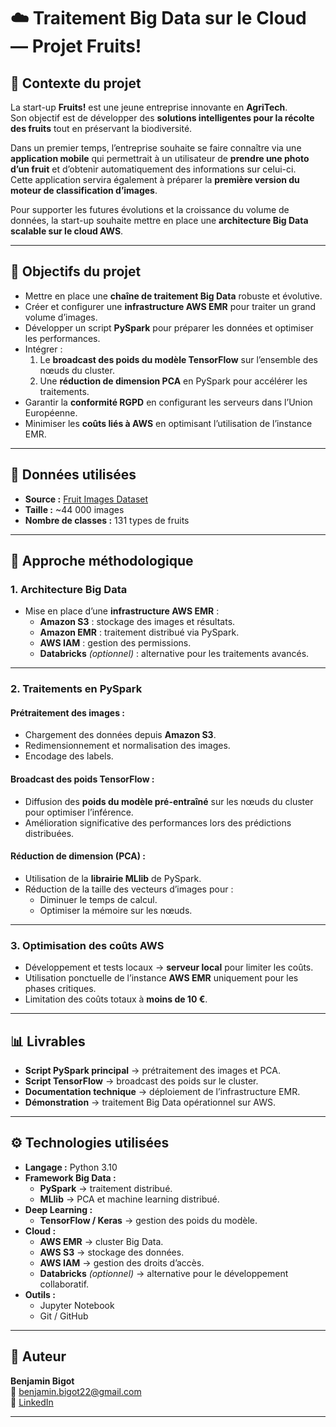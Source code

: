 # ☁️ Traitement Big Data sur le Cloud — Projet Fruits!

## 📌 Contexte du projet
La start-up **Fruits!** est une jeune entreprise innovante en **AgriTech**.  
Son objectif est de développer des **solutions intelligentes pour la récolte des fruits** tout en préservant la biodiversité.

Dans un premier temps, l’entreprise souhaite se faire connaître via une **application mobile** qui permettrait à un utilisateur de **prendre une photo d’un fruit** et d’obtenir automatiquement des informations sur celui-ci.  
Cette application servira également à préparer la **première version du moteur de classification d’images**.

Pour supporter les futures évolutions et la croissance du volume de données, la start-up souhaite mettre en place une **architecture Big Data scalable sur le cloud AWS**.

---

## 🎯 Objectifs du projet
- Mettre en place une **chaîne de traitement Big Data** robuste et évolutive.
- Créer et configurer une **infrastructure AWS EMR** pour traiter un grand volume d’images.
- Développer un script **PySpark** pour préparer les données et optimiser les performances.
- Intégrer :
    1. Le **broadcast des poids du modèle TensorFlow** sur l’ensemble des nœuds du cluster.
    2. Une **réduction de dimension PCA** en PySpark pour accélérer les traitements.
- Garantir la **conformité RGPD** en configurant les serveurs dans l’Union Européenne.
- Minimiser les **coûts liés à AWS** en optimisant l’utilisation de l’instance EMR.

---

## 📂 Données utilisées
- **Source :** [Fruit Images Dataset](https://www.kaggle.com/moltean/fruits)
- **Taille :** ~44 000 images
- **Nombre de classes :** 131 types de fruits
---

## 🧠 Approche méthodologique

### **1. Architecture Big Data**
- Mise en place d’une **infrastructure AWS EMR** :
    - **Amazon S3** : stockage des images et résultats.
    - **Amazon EMR** : traitement distribué via PySpark.
    - **AWS IAM** : gestion des permissions.
    - **Databricks** *(optionnel)* : alternative pour les traitements avancés.

---

### **2. Traitements en PySpark**
#### **Prétraitement des images :**
- Chargement des données depuis **Amazon S3**.
- Redimensionnement et normalisation des images.
- Encodage des labels.

#### **Broadcast des poids TensorFlow :**
- Diffusion des **poids du modèle pré-entraîné** sur les nœuds du cluster pour optimiser l’inférence.
- Amélioration significative des performances lors des prédictions distribuées.

#### **Réduction de dimension (PCA) :**
- Utilisation de la **librairie MLlib** de PySpark.
- Réduction de la taille des vecteurs d’images pour :
    - Diminuer le temps de calcul.
    - Optimiser la mémoire sur les nœuds.

---

### **3. Optimisation des coûts AWS**
- Développement et tests locaux → **serveur local** pour limiter les coûts.
- Utilisation ponctuelle de l’instance **AWS EMR** uniquement pour les phases critiques.
- Limitation des coûts totaux à **moins de 10 €**.

---

## 📊 Livrables
- **Script PySpark principal** → prétraitement des images et PCA.
- **Script TensorFlow** → broadcast des poids sur le cluster.
- **Documentation technique** → déploiement de l’infrastructure EMR.
- **Démonstration** → traitement Big Data opérationnel sur AWS.

---

## ⚙️ Technologies utilisées
- **Langage :** Python 3.10
- **Framework Big Data :**
    - **PySpark** → traitement distribué.
    - **MLlib** → PCA et machine learning distribué.
- **Deep Learning :**
    - **TensorFlow / Keras** → gestion des poids du modèle.
- **Cloud :**
    - **AWS EMR** → cluster Big Data.
    - **AWS S3** → stockage des données.
    - **AWS IAM** → gestion des droits d’accès.
    - **Databricks** *(optionnel)* → alternative pour le développement collaboratif.
- **Outils :**
    - Jupyter Notebook
    - Git / GitHub

---

## 👤 Auteur
**Benjamin Bigot**  
📧 [benjamin.bigot22@gmail.com](mailto:benjamin.bigot22@gmail.com)  
🔗 [LinkedIn](https://www.linkedin.com/in/benjamin-bigot-69b0581a3/)

---
